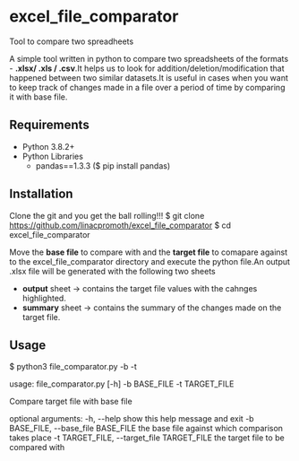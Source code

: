 # excel_file_comparator
Tool to compare two spreadheets

A simple tool written in python to compare two spreadsheets of the formats - **.xlsx/ .xls / .csv**.It helps us to look for addition/deletion/modification that happened between two similar datasets.It is useful in cases when you want to keep track of changes made in a file over a period of time by comparing it with base file.

## Requirements
* Python 3.8.2+
* Python Libraries
    * pandas==1.3.3 ($ pip install pandas)

## Installation
Clone the git and you get the ball rolling!!!
$ git clone https://github.com/linacpromoth/excel_file_comparator
$ cd excel_file_comparator

Move the **base file** to compare with and the **target file** to comapare against to the excel_file_comparator directory and execute the python file.An output .xlsx file will be generated with the following two sheets
- **output** sheet -> contains the target file values with the cahnges highlighted.
- **summary** sheet -> contains the summary of the changes made on the target file.  

  
## Usage
$ python3 file_comparator.py -b <baseFile> -t <targetFile>

usage: file_comparator.py [-h] -b BASE_FILE -t TARGET_FILE

Compare target file with base file

optional arguments:
  -h, --help            show this help message and exit
  -b BASE_FILE, --base_file BASE_FILE
                        the base file against which comparison takes place
  -t TARGET_FILE, --target_file TARGET_FILE
                        the target file to be compared with
 
